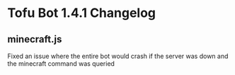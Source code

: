# Tofu Bot 1.4.1 Changelog

## minecraft.js
Fixed an issue where the entire bot would crash if the server was down and the minecraft command was queried
